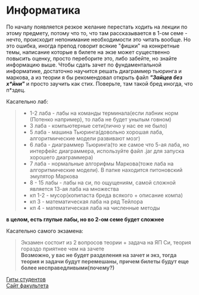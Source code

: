 # Информатика
По началу появляется резкое желание перестать ходить на лекции по этому предмету, потому что то, что там рассказывается в 1-ом семе - нечто, происходит непонимание необходимости это читать вообще. Но это ошибка, иногда препод говорит всякие "фишки" на конкретные темы, написание которые в билете на экзе может существенно повысить оценку, просто переборите это, либо забейте, но знайте информацию выше. Чтобы сдать зачет по фундаментальной информатике, достаточно научится решать диаграммер тьюринга и маркова, а из теории я бы рекомендовал открыть файл ***"Зайцев без х\*йни"*** и просто заучить как стих. Поверьте, там такой бред иногда, что п*здец.

Касательно лаб:
>- 1-2 лаба - лабы на команды терминала(если лабник норм (Потенко например), то лаба не будет унылым говном) 
>- 3 лаба - компьютерные сети(лично у нас ее не было) 
>- 5 лаба - машина Тьюринга(довольно хорошая лаба, алгоритмические модели развивают мозг) 
>- 6 лаба - диаграммер Тьюринга(то же самое что 5-ая лаба, но интерфейс диаграммера, используйте файл .jar для запуска хорошего диаграммера) 
>- 7 лаба - нормальные алгорифмы Маркова(тоже лаба на алгоритмические модели). В папке находится питоновский эмулятор Маркова
>- 8 - 15 лабы - лабы на си, по ощущениям, самой сложной является 13-ая лаба на множества 
>- кп 1-2 - мусор(копипаста бреда всякого + описание компа) 
>- кп 3 - математическая лаба на ряд Тейлора 
>- кп 4 - математическая лаба на численные методы

**в целом, есть глупые лабы, но во 2-ом семе будет сложнее**

Касательно самого экзамена:
>Экзамен состоит из 2 вопросов теории + задача на ЯП Си, теория гораздо приятнее чем на зачете \
**Возможно, у вас не будет разделения на зачет и экз, тогда теория и задачи будут перемешаны, причем билеты будут еще более несправедливыми(почему?)**

[Гиты студентов](https://github.com/studyPM804/MAI_study/blob/main/2%20%D1%81%D0%B5%D0%BC/%D0%98%D0%BD%D1%84%D0%BE%D1%80%D0%BC%D0%B0%D1%82%D0%B8%D0%BA%D0%B0/git.md) \
[Сайт факультета](http://faq8.ru/)

